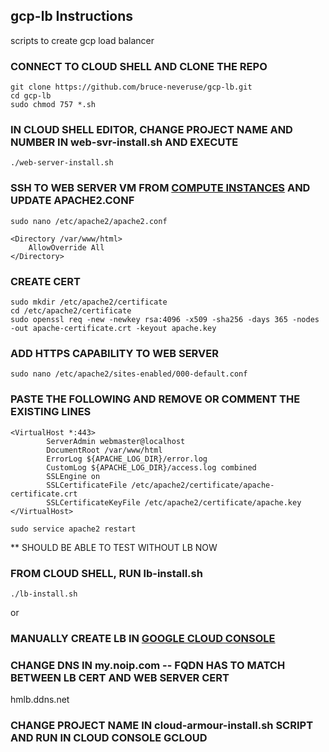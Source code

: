 ## gcp-lb Instructions
scripts to create gcp load balancer

### CONNECT TO CLOUD SHELL AND CLONE THE REPO
```
git clone https://github.com/bruce-neveruse/gcp-lb.git
cd gcp-lb
sudo chmod 757 *.sh
```

### IN CLOUD SHELL EDITOR, CHANGE PROJECT NAME AND NUMBER IN web-svr-install.sh AND EXECUTE
```
./web-server-install.sh
```

###  SSH TO WEB SERVER VM FROM [COMPUTE INSTANCES](https://console.cloud.google.com/compute/instances?:target="_blank") AND UPDATE APACHE2.CONF
```
sudo nano /etc/apache2/apache2.conf
```
```
<Directory /var/www/html>
	AllowOverride All
</Directory>
```

### CREATE CERT
```
sudo mkdir /etc/apache2/certificate
cd /etc/apache2/certificate
sudo openssl req -new -newkey rsa:4096 -x509 -sha256 -days 365 -nodes -out apache-certificate.crt -keyout apache.key
```

### ADD HTTPS CAPABILITY TO WEB SERVER
```
sudo nano /etc/apache2/sites-enabled/000-default.conf
```
### PASTE THE FOLLOWING AND REMOVE OR COMMENT THE EXISTING LINES
```
<VirtualHost *:443>
        ServerAdmin webmaster@localhost
        DocumentRoot /var/www/html
        ErrorLog ${APACHE_LOG_DIR}/error.log
        CustomLog ${APACHE_LOG_DIR}/access.log combined
        SSLEngine on
        SSLCertificateFile /etc/apache2/certificate/apache-certificate.crt
        SSLCertificateKeyFile /etc/apache2/certificate/apache.key
</VirtualHost>
```
```
sudo service apache2 restart
```
** SHOULD BE ABLE TO TEST WITHOUT LB NOW 

### FROM CLOUD SHELL, RUN lb-install.sh

```
./lb-install.sh
```
or

### MANUALLY CREATE LB IN [GOOGLE CLOUD CONSOLE](https://console.cloud.google.com/net-services/loadbalancing/add/https?:target="_blank")

### CHANGE DNS IN my.noip.com  -- FQDN HAS TO MATCH BETWEEN LB CERT AND WEB SERVER CERT
hmlb.ddns.net

### CHANGE PROJECT NAME IN cloud-armour-install.sh SCRIPT AND RUN IN CLOUD CONSOLE GCLOUD

